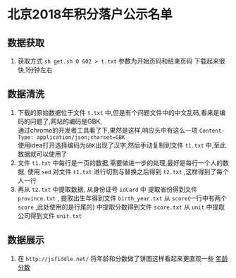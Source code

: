 # 北京2018年积分落户公示名单
## 数据获取
1. 获取方式 `sh get.sh 0 602 > t.txt` 参数为开始页码和结束页码
下载起来很快,1分钟左右
## 数据清洗
1. 下载的原始数据位于文件 `t.txt` 中,但是有个问题文件中的中文乱码,看来是编码的问题了,网站的编码是GBK,  
通过chrome的开发者工具看了下,果然是这样,响应头中有这么一项 `Content-Type: application/json;charset=GBK`  
使用idea打开选择编码为`GBK`出现了汉字,然后手动复制到文件 `t1.txt` 中,至此数据就可以使用了
2. 文件 `t1.txt` 中每行是一页的数据,需要做进一步的处理,最好是每行一个人的数据,
使用 `sed` 对文件 `t1.txt` 进行切割与替换之后得到 `t2.txt` ,这样得到了每个人一行
3. 再从 `t2.txt` 中提取数据,
从身份证号 `idCard` 中
提取省份得到文件 `province.txt` ,
提取出生年得到文件 `birth_year.txt`
从 `score`(一行中有两个 `score` ,此处使用的是行尾的) 中提取分数得到文件 `score.txt`
从 `unit` 中提取公司得到文件 `unit.txt`
## 数据展示
1. 在 `http://jsfiddle.net/` 将年龄和分数做了饼图这样看起来更直观一些
[年龄](http://jsfiddle.net/rhtsjz/3dLxq6ye/show)
[分数](http://jsfiddle.net/rhtsjz/vn41y35j/show)